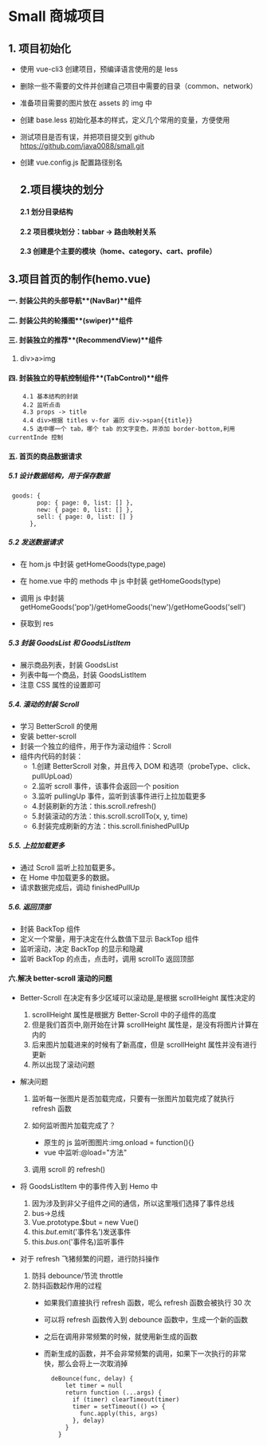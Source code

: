 # Small 商城项目

## 1. 项目初始化

- 使用 vue-cli3 创建项目，预编译语言使用的是 less

- 删除一些不需要的文件并创建自己项目中需要的目录（common、network）

- 准备项目需要的图片放在 assets 的 img 中

- 创建 base.less 初始化基本的样式，定义几个常用的变量，方便使用

- 测试项目是否有误，并把项目提交到 github https://github.com/java0088/small.git

- 创建 vue.config.js 配置路径别名

  ## 2.项目模块的划分

  #### 2.1 划分目录结构

  #### 2.2 项目模块划分：tabbar -> 路由映射关系

  #### 2.3 创建是个主要的模块（home、category、cart、profile）

## 3.项目首页的制作(hemo.vue)

#### 一. 封装公共的头部导航**(NavBar)**组件

#### 二. 封装公共的轮播图**(swiper)**组件

#### 三. 封装独立的推荐**(RecommendView)**组件

1. div>a>img

#### 四. 封装独立的导航控制组件**(TabControl)**组件

        4.1 基本结构的封装
        4.2 监听点击
        4.3 props -> title
        4.4 div>根据 titles v-for 遍历 div->span{{title}}
        4.5 选中哪一个 tab，哪个 tab 的文字变色，并添加 border-bottom,利用 currentInde 控制

#### 五. 首页的商品数据请求

##### 5.1 设计数据结构，用于保存数据

```
 goods: {
        pop: { page: 0, list: [] },
        new: { page: 0, list: [] },
        sell: { page: 0, list: [] }
      },
```

##### 5.2 发送数据请求

- 在 hom.js 中封装 getHomeGoods(type,page)

- 在 home.vue 中的 methods 中 js 中封装 getHomeGoods(type)

- 调用 js 中封装 getHomeGoods('pop')/getHomeGoods('new')/getHomeGoods('sell')
- 获取到 res

##### 5.3 封装 GoodsList 和 GoodsListItem

- 展示商品列表，封装 GoodsList
- 列表中每一个商品，封装 GoodsListItem
- 注意 CSS 属性的设置即可

##### 5.4. 滚动的封装 Scroll

- 学习 BetterScroll 的使用
- 安装 better-scroll
- 封装一个独立的组件，用于作为滚动组件：Scroll
- 组件内代码的封装：
  - 1.创建 BetterScroll 对象，并且传入 DOM 和选项（probeType、click、pullUpLoad）
  - 2.监听 scroll 事件，该事件会返回一个 position
  - 3.监听 pullingUp 事件，监听到该事件进行上拉加载更多
  - 4.封装刷新的方法：this.scroll.refresh()
  - 5.封装滚动的方法：this.scroll.scrollTo(x, y, time)
  - 6.封装完成刷新的方法：this.scroll.finishedPullUp

##### 5.5. 上拉加载更多

- 通过 Scroll 监听上拉加载更多。
- 在 Home 中加载更多的数据。
- 请求数据完成后，调动 finishedPullUp

##### 5.6. 返回顶部

- 封装 BackTop 组件
- 定义一个常量，用于决定在什么数值下显示 BackTop 组件
- 监听滚动，决定 BackTop 的显示和隐藏
- 监听 BackTop 的点击，点击时，调用 scrollTo 返回顶部

#### 六.解决 better-scroll 滚动的问题

- Better-Scroll 在决定有多少区域可以滚动是,是根据 scrollHeight 属性决定的

  1.  scrollHeight 属性是根据方 Better-Scroll 中的子组件的高度
  2.  但是我们首页中,刚开始在计算 scrollHeight 属性是，是没有将图片计算在内的
  3.  后来图片加载进来的时候有了新高度，但是 scrollHeight 属性并没有进行更新
  4.  所以出现了滚动问题

- 解决问题

  1.  监听每一张图片是否加载完成，只要有一张图片加载完成了就执行 refresh 函数
  2.  如何监听图片加载完成了？

      - 原生的 js 监听图图片:img.onload = function(){}
      - vue 中监听:@load="方法"

  3.  调用 scroll 的 refresh()

- 将 GoodsListItem 中的事件传入到 Hemo 中
  1. 因为涉及到非父子组件之间的通信，所以这里哦们选择了事件总线
  2. bus->总线
  3. Vue.prototype.\$but = new Vue()
  4. this.$but.$emit('事件名')发送事件
  5. this.$bus.$on('事件名)监听事件
- 对于 refresh 飞猪频繁的问题，进行防抖操作
  1. 防抖 debounce/节流 throttle
  2. 防抖函数起作用的过程
      - 如果我们直接执行 refresh 函数，呢么 refresh 函数会被执行 30 次

      - 可以将 refresh 函数传入到 debounce 函数中，生成一个新的函数

      - 之后在调用非常频繁的时候，就使用新生成的函数

      - 而新生成的函数，并不会非常频繁的调用，如果下一次执行的非常快，那么会将上一次取消掉
            

        ```
          deBounce(func, delay) {
              let timer = null
              return function (...args) {
                if (timer) clearTimeout(timer)
                timer = setTimeout(() => {
                  func.apply(this, args)
                }, delay)
              }
            }
        ```

        
